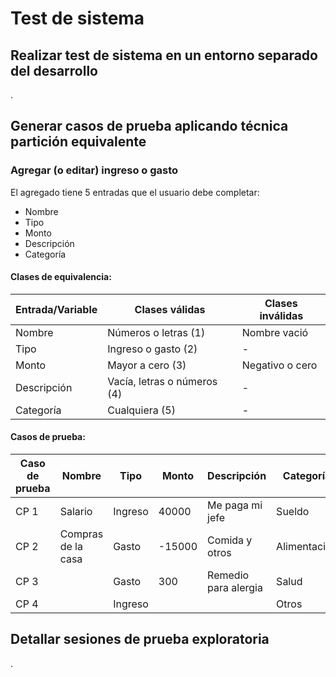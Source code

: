 # Test de sistema

## Realizar test de sistema en un entorno separado del desarrollo

.

## Generar casos de prueba aplicando técnica partición equivalente

### Agregar (o editar) ingreso o gasto

El agregado tiene 5 entradas que el usuario debe completar:

* Nombre
* Tipo
* Monto
* Descripción
* Categoría

#### Clases de equivalencia:

| Entrada/Variable | Clases válidas              | Clases inválidas |
| ---------------- | --------------------------- | ---------------- |
| Nombre           | Números o letras (1)        | Nombre vació     |
| Tipo             | Ingreso o gasto (2)         | -                |
| Monto            | Mayor a cero (3)            | Negativo o cero  |
| Descripción      | Vacía, letras o números (4) | -                |
| Categoría        | Cualquiera (5)              | -                |

#### Casos de prueba:

| Caso de prueba | Nombre             | Tipo    | Monto  | Descripción          | Categoría    | Resultado esperado | Clases de equivalencia cubiertas |
| -------------- | ------------------ | ------- | ------ | -------------------- | ------------ | ------------------ | -------------------------------- |
| CP 1           | Salario            | Ingreso | 40000  | Me paga mi jefe      | Sueldo       |                    |                                  |
| CP 2           | Compras de la casa | Gasto   | -15000 | Comida y otros       | Alimentación |                    |                                  |
| CP 3           |                    | Gasto   | 300    | Remedio para alergia | Salud        |                    |                                  |
| CP 4           |                    | Ingreso |        |                      | Otros        |                    |                                  |

## Detallar sesiones de prueba exploratoria

.
